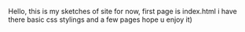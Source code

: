 Hello, this is my sketches of site
for now, first page is index.html
i have there basic css stylings and a few pages
hope u enjoy it)
